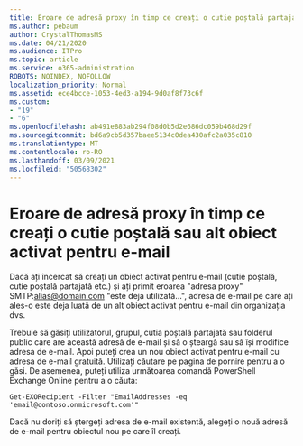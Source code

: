 ```yaml
---
title: Eroare de adresă proxy în timp ce creați o cutie poștală partajată
ms.author: pebaum
author: CrystalThomasMS
ms.date: 04/21/2020
ms.audience: ITPro
ms.topic: article
ms.service: o365-administration
ROBOTS: NOINDEX, NOFOLLOW
localization_priority: Normal
ms.assetid: ece4bcce-1053-4ed3-a194-9d0af8f73c6f
ms.custom:
- "19"
- "6"
ms.openlocfilehash: ab491e883ab294f08d0b5d2e686dc059b468d29f
ms.sourcegitcommit: bd6a9cb5d357baee5134c0dea430afc2a035c810
ms.translationtype: MT
ms.contentlocale: ro-RO
ms.lasthandoff: 03/09/2021
ms.locfileid: "50568302"
---
```

# <a name="proxy-address-error-while-creating-a-mailbox-or-other-email-enabled-object"></a>Eroare de adresă proxy în timp ce creați o cutie poștală sau alt obiect activat pentru e-mail

Dacă ați încercat să creați un obiect activat pentru e-mail (cutie poștală, cutie poștală partajată etc.) și ați primit eroarea "adresa proxy" SMTP:alias@domain.com "este deja utilizată...", adresa de e-mail pe care ați ales-o este deja luată de un alt obiect activat pentru e-mail din organizația dvs.
  
Trebuie să găsiți utilizatorul, grupul, cutia poștală partajată sau folderul public care are această adresă de e-mail și să o șteargă sau să își modifice adresa de e-mail. Apoi puteți crea un nou obiect activat pentru e-mail cu adresa de e-mail gratuită. Utilizați căutare pe pagina de pornire pentru a o găsi. De asemenea, puteți utiliza următoarea comandă PowerShell Exchange Online pentru a o căuta:

`
    Get-EXORecipient -Filter "EmailAddresses -eq 'email@contoso.onmicrosoft.com'"
`
  
Dacă nu doriți să ștergeți adresa de e-mail existentă, alegeți o nouă adresă de e-mail pentru obiectul nou pe care îl creați.
  